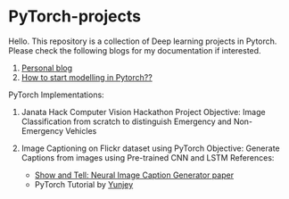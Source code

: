 # PyTorch-projects

Hello. This repository is a collection of Deep learning projects in Pytorch. Please check the following blogs for my documentation if interested.

1) [Personal blog](https://krithikajayaraman.github.io/blog/posts/day1.html)
2) [How to start modelling in Pytorch??](https://medium.com/@connect.krithi/how-do-start-modelling-in-pytorch-361847ae1ff9)


PyTorch Implementations:
1) Janata Hack Computer Vision Hackathon Project 
Objective: Image Classification from scratch to distinguish Emergency and Non-Emergency Vehicles 

2) Image Captioning on Flickr dataset using PyTorch
Objective: Generate Captions from images using Pre-trained CNN and LSTM
References:
    -  [Show and Tell: Neural Image Caption Generator paper](https://arxiv.org/pdf/1411.4555.pdf)
    -  PyTorch Tutorial by [Yunjey](https://github.com/yunjey/pytorch-tutorial/tree/master/tutorials/03-advanced/image_captioning)
